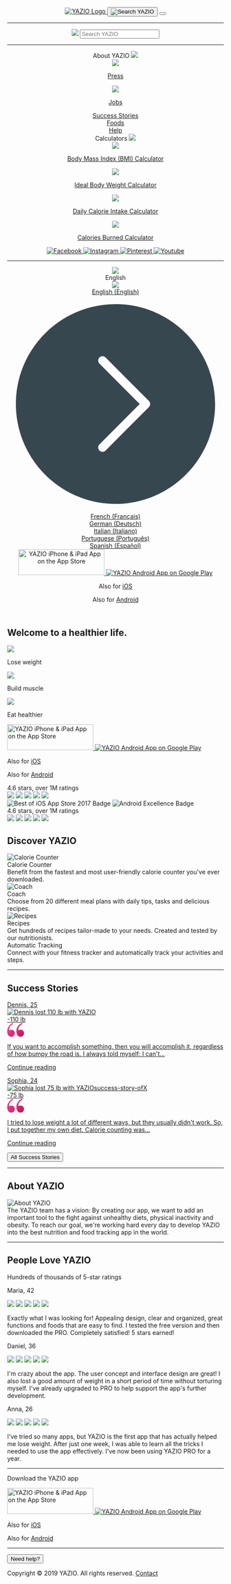 <!DOCTYPE html>
<html lang="en" class="">
<head>
<meta http-equiv="content-type" content="text/html; charset=UTF-8">
<meta http-equiv="language" content="en">
<meta name="viewport" content="width=device-width, initial-scale=1 shrink-to-fit=no">
<meta name="theme-color" contents="#03a9f4">
<meta name="apple-mobile-web-app-title" content="YAZIO">
<meta name="apple-mobile-web-app-capable" content="yes">
<meta name="apple-mobile-web-app-status-bar-style" content="white">
<meta name="application-name" content="YAZIO">
<link rel="icon" href="https://www.yazio.com/favicon.ico" type="image/x-icon">
<link rel="apple-touch-icon" href="https://images.yazio.com/yz-app-icon.png">
<link rel="android-touch-icon" href="https://images.yazio.com/yz-app-icon.png">
<link rel="mask-icom" href="https://images.yazio.com/yz-app-icon.png">
<meta name="robots" content="index, follow">
<meta name="title" content="Healthy Weight Loss &amp; Eating: Lose Weight Fast with YAZIO">
<meta name="description" content="YAZIO is your app for healthy eating and weight loss. With YAZIO you lose weight fast and stay happy longer! 100% free. Welcome to a healthier life!">
<meta name="yazio-apple-itunes-app" content="app-id=946099227">
<meta name="yazio-google-play-app" content="app-id=com.yazio.android&amp;referrer=utm_source%3Dyazio.com%26utm_medium%3Dapp-banner">
<meta property="og:site_name" content="YAZIO">
<meta property="og:url" content="https://www.yazio.com/en">
<meta property="og:image" content="https://images.yazio.com/yz-app-icon.png">
<meta property="og:type" content="website">
<meta property="og:description" content="YAZIO is your app for healthy eating and weight loss. With YAZIO you lose weight fast and stay happy longer! 100% free. Welcome to a healthier life!">
<meta property="og:title" content="Healthy Weight Loss &amp; Eating: Lose Weight Fast with YAZIO">
<link rel="canonical" href="https://www.yazio.com/en">
<link rel="alternate" href="https://www.yazio.com/en" hreflang="en">
<link rel="alternate" href="https://www.yazio.com/fr" hreflang="fr">
<link rel="alternate" href="https://www.yazio.com/de" hreflang="de">
<link rel="alternate" href="https://www.yazio.com/it" hreflang="it">
<link rel="alternate" href="https://www.yazio.com/pt" hreflang="pt">
<link rel="alternate" href="https://www.yazio.com/es" hreflang="es">
<title>Healthy Weight Loss & Eating: Lose Weight Fast with YAZIO</title>
<link href="https://www.yazio.com/assets/main-scripts-v2-ce97f482.css" rel="stylesheet" />
<script id="asyncfont">
    /*!
     loadCSS: load a CSS file asynchronously.
     [c]2014 @scottjehl, Filament Group, Inc.
     Licensed MIT
     */
    function loadCSS(e,n,o,t){"use strict";var d=window.document.createElement("link"),i=n||window.document.getElementsByTagName("script")[0],s=window.document.styleSheets;return d.rel="stylesheet",d.href=e,d.media="only x",t&&(d.onload=t),i.parentNode.insertBefore(d,i),d.onloadcssdefined=function(n){for(var o,t=0;t<s.length;t++)s[t].href&&s[t].href.indexOf(e)>-1&&(o=!0);o?n():setTimeout(function(){d.onloadcssdefined(n)})},d.onloadcssdefined(function(){d.media=o||"all"}),d}
        loadCSS("https://www.yazio.com/assets/asyncrubik-280476af.css", document.getElementById('asyncfont'));
</script>
<script type="text/javascript">
    (function(i,s,o,g,r,a,m){i['GoogleAnalyticsObject']=r;i[r]=i[r]||function(){
        (i[r].q=i[r].q||[]).push(arguments)},i[r].l=1*new Date();a=s.createElement(o),
        m=s.getElementsByTagName(o)[0];a.async=1;a.src=g;m.parentNode.insertBefore(a,m)
    })(window,document,'script','https://www.google-analytics.com/analytics.js','ga');

    ga('create', 'UA-6126022-1', 'auto');
    ga('require', 'GTM-T9JCGNZ');
    ga('send', 'pageview');
    ga('set', 'anonymizeIp', true);

</script> 
<script async src="https://www.googletagmanager.com/gtag/js?id=AW-1033578364"></script>
<script>
    window.dataLayer = window.dataLayer || [];
    function gtag(){dataLayer.push(arguments);}
    gtag('js', new Date());

    gtag('config', 'AW-1033578364');
</script>
</head>
<body>
<header>
<nav class="navbar fixed-top">
<div class="container">
<a class="" href="https://www.yazio.com/en">
<img src="https://assets.yazio.com/frontend/images/yazio-logo.svg" class="navbar-brand header-brand_v2" alt="YAZIO Logo" type="image/svg+xml" />
</a>
<button class="navbar-toggler search-button_v2 on">
<img src="https://assets.yazio.com/frontend/images/icons.svg#icon-search" class="icon-svg" alt="Search YAZIO" type="image/svg+xml" />
</button>
<button class="navbar-toggler menu-button_v2 hamburger hamburger--slider" type="button">
<span class="hamburger-box">
<span class="hamburger-inner"></span>
</span>
</button>
<div class="navbar-collapse full-width hidden" id="navbarCollapseContent">
<div class="navbar-nav mr-auto mt-lg-0">
<div class="row">
<div class="col-xs-12 col-sm-12 col-md-12 col-lg-12">
<hr class="top-separator-line_v2">
<form action="https://www.yazio.com/en/search" method="get" class="form-inline my-2 my-lg-0 form-group has-search">
<img src="https://assets.yazio.com/frontend/images/icons.svg#icon-search" class="icon-svg search-icon" role="presentation" type="image/svg+xml" />
<input type="text" id="q" name="q" class="form-control" value="" placeholder="Search YAZIO" required="required">
</form>
<hr class="search-separator-line_v2">
</div>
<div class="col-xs-12 col-sm-12 col-md-12 col-lg-3">
<div class="nav-item active">
<div class="nav-link" href="#" id="navbarAboutUsDropdownLink" data-toggle="dropdown" aria-haspopup="true" aria-expanded="false">
About YAZIO
<img src="https://assets.yazio.com/frontend/images/icons.svg#icon-chevron-right" class="icon-svg dropdown-toggle" role="presentation" type="image/svg+xml" />
</div>
<div class="dropdown-menu js-desktop-auto-expand" aria-labelledby="navbarAboutUsDropdownLink">
<a class="dropdown-item font-body" href="http://press.yazio.com/en" target="_blank">
<img class="icon-svg icon-chevron-right-dropdown" src="https://assets.yazio.com/frontend/images/icons.svg#icon-chevron-right" role="presentation" /> <p class="font-body d-inline p-0">Press</p>
</a>
<a class="dropdown-item font-body" href="http://jobs.yazio.com/" target="_blank">
<img class="icon-svg icon-chevron-right-dropdown" src="https://assets.yazio.com/frontend/images/icons.svg#icon-chevron-right" role="presentation" /> <p class="font-body d-inline p-0">Jobs</p>
</a>
</div>
</div>
</div>
<div class="col-xs-12 col-sm-12 col-md-12 col-lg-3">
<div class="nav-item">
<a class="nav-link" href="https://www.yazio.com/en/success-stories">Success Stories</a>
</div>
<div class="nav-item">
<a class="nav-link" href="https://www.yazio.com/en/foods">Foods</a>
</div>
<div class="nav-item">
<a class="nav-link" href="https://help.yazio.com/hc/en-us" target="_blank">Help</a>
</div>
</div>
<div class="col-xs-12 col-sm-12 col-md-12 col-lg-3">
<div class="nav-item active">
<div class="nav-link" href="#" id="navbarCalculatorsDropdownLink" data-toggle="dropdown" aria-haspopup="false" aria-expanded="false">
Calculators
<img src="https://assets.yazio.com/frontend/images/icons.svg#icon-chevron-right" class="icon-svg dropdown-toggle" role="presentation" type="image/svg+xml" />
</div>
<div class="dropdown-menu js-desktop-auto-expand" aria-labelledby="navbarCalculatorsDropdownLink">
<a class="dropdown-item font-body" href="https://www.yazio.com/en/bmi-calculator">
<img class="icon-svg icon-chevron-right-dropdown" src="https://assets.yazio.com/frontend/images/icons.svg#icon-chevron-right" role="presentation" /> <p class="font-body d-inline p-0">Body Mass Index (BMI) Calculator</p>
</a>
<a class="dropdown-item font-body" href="https://www.yazio.com/en/ideal-weight-calculator">
<img class="icon-svg icon-chevron-right-dropdown" src="https://assets.yazio.com/frontend/images/icons.svg#icon-chevron-right" role="presentation" /> <p class="font-body d-inline p-0">Ideal Body Weight Calculator</p>
</a>
<a class="dropdown-item font-body" href="https://www.yazio.com/en/calorie-intake-calculator">
<img class="icon-svg icon-chevron-right-dropdown" src="https://assets.yazio.com/frontend/images/icons.svg#icon-chevron-right" role="presentation" /> <p class="font-body d-inline p-0">Daily Calorie Intake Calculator</p>
</a>
<a class="dropdown-item font-body" href="https://www.yazio.com/en/calories-burned-calculator">
<img class="icon-svg icon-chevron-right-dropdown" src="https://assets.yazio.com/frontend/images/icons.svg#icon-chevron-right" role="presentation" /> <p class="font-body d-inline p-0">Calories Burned Calculator</p>
</a>
</div>
</div>
</div>
<div class="col-xs-12 col-sm-12 col-md-12 col-lg-3 d-flex flex-column">
<div class="social-icons_v2">
<a href="https://www.facebook.com/yazio" class="text-decoration-none" target="_blank" onclick="ga('send', 'event', 'SocialIcons', 'Menu', 'Facebook');">
<img src="https://assets.yazio.com/frontend/images/icons.svg#icon-facebook" class="icon-svg" alt="Facebook" type="image/svg+xml" />
</a>
<a href="https://www.instagram.com/yazio/" class="text-decoration-none" target="_blank" onclick="ga('send', 'event', 'SocialIcons', 'Menu', 'Instagram');">
<img src="https://assets.yazio.com/frontend/images/icons.svg#icon-instagram" class="icon-svg" alt="Instagram" type="image/svg+xml" />
</a>
<a href="https://www.pinterest.com/Yazio/" class="text-decoration-none" target="_blank" onclick="ga('send', 'event', 'SocialIcons', 'Menu', 'Pinterest');">
<img src="https://assets.yazio.com/frontend/images/icons.svg#icon-pinterest" class="icon-svg" alt="Pinterest" type="image/svg+xml" />
 </a>
<a href="https://www.youtube.com/channel/UCsZl0cWcGS9w6fT7er-uf9w" class="text-decoration-none" target="_blank" onclick="ga('send', 'event', 'SocialIcons', 'Menu', 'Youtube');">
<img src="https://assets.yazio.com/frontend/images/icons.svg#icon-youtube" class="icon-svg clear-margin-right" alt="Youtube" type="image/svg+xml" />
</a>
</div>
<hr class="menu-footer-separator">
<div class="navigation-footer_v2">
<div class="language-select-wrapper_v2">
<div class="dropup">
<a class="dropdown-toggle nav-item d-flex" id="language-select-dropdown" data-toggle="dropdown" aria-haspopup="true" aria-expanded="true">
<img src="https://assets.yazio.com/frontend/images/icons.svg#icon-globe" class="icon-svg globe-icon" role="presentation" type="image/svg+xml" />
<div class="selected-language_v2 font-body" id="language-select-label">English</div>
<img src="https://assets.yazio.com/frontend/images/icons.svg#icon-chevron-right" class="icon-svg dropdown-toggle" type="image/svg+xml" />
</a>
<div class="dropdown-menu language-select-dropdown_v2" aria-labelledby="language-select-dropdown">
<div class="flex-column">
<div class="d-flex flex-row language-dropdown-item_v2">
<a class="dropdown-item font-body" href="https://www.yazio.com/en" onclick="ga('send', 'event', 'LanguageSwitcher', 'Click', 'en');">
<div class="font-body d-inline p-0" role="button" aria-pressed="true">
English (English)
</div>
</a>
<svg class="icon-svg selected-language-chevron" fill="#37474f" viewBox="0 0 50 50">
<g id="icon-chevron-circle-right" class="icon">
<path d="M23,0 C10.316406,0 0,10.316406 0,23 C0,35.683594 10.316406,46 23,46 C35.683594,46 46,35.683594 46,23 C46,10.316406 35.683594,0 23,0 Z M30.707031,23.707031 L20.707031,33.707031 C20.511719,33.902344 20.257813,34.0000002 20.0000002,34.0000002 C19.742188,34.0000002 19.488281,33.902344 19.292969,33.707031 C18.902344,33.316406 18.902344,32.683594 19.292969,32.292969 L28.585938,23.0000002 L19.292969,13.707031 C18.902344,13.316406 18.902344,12.683594 19.292969,12.292969 C19.683594,11.902344 20.316406,11.902344 20.707031,12.292969 L30.707031,22.292969 C31.097656,22.683594 31.097656,23.316406 30.707031,23.707031 Z" transform="translate(2 2)" />
</g>
</svg>
</div>
</div>
<div class="flex-column">
<div class="d-flex flex-row language-dropdown-item_v2">
<a class="dropdown-item font-body" href="https://www.yazio.com/fr" onclick="ga('send', 'event', 'LanguageSwitcher', 'Click', 'fr');">
<div class="font-body d-inline p-0" role="button" aria-pressed="false">
French (Français)
</div>
</a>
</div>
</div>
<div class="flex-column">
<div class="d-flex flex-row language-dropdown-item_v2">
<a class="dropdown-item font-body" href="https://www.yazio.com/de" onclick="ga('send', 'event', 'LanguageSwitcher', 'Click', 'de');">
<div class="font-body d-inline p-0" role="button" aria-pressed="false">
German (Deutsch)
</div>
</a>
</div>
</div>
<div class="flex-column">
<div class="d-flex flex-row language-dropdown-item_v2">
<a class="dropdown-item font-body" href="https://www.yazio.com/it" onclick="ga('send', 'event', 'LanguageSwitcher', 'Click', 'it');">
<div class="font-body d-inline p-0" role="button" aria-pressed="false">
Italian (Italiano)
</div>
</a>
</div>
</div>
<div class="flex-column">
<div class="d-flex flex-row language-dropdown-item_v2">
<a class="dropdown-item font-body" href="https://www.yazio.com/pt" onclick="ga('send', 'event', 'LanguageSwitcher', 'Click', 'pt');">
<div class="font-body d-inline p-0" role="button" aria-pressed="false">
Portuguese (Português)
</div>
</a>
</div>
</div>
<div class="flex-column">
<div class="d-flex flex-row language-dropdown-item_v2">
<a class="dropdown-item font-body" href="https://www.yazio.com/es" onclick="ga('send', 'event', 'LanguageSwitcher', 'Click', 'es');">
<div class="font-body d-inline p-0" role="button" aria-pressed="false">
Spanish (Español)
</div>
</a>
</div>
</div>
</div>
</div>
</div>
<div class="store-badges_v2">
<a href="https://itunes.apple.com/app/apple-store/id946099227?pt=9774818&amp;ct=yaziocom-menu&amp;mt=8" class="js-ios-badge-link hidden" target="_blank" onclick="ga('send', 'event', 'AppStore', 'Menu', 'iOS')">
<img src="https://assets.yazio.com/frontend/images/button-app-store-en.svg" alt="YAZIO iPhone &amp; iPad App on the App Store" title="YAZIO iPhone &amp; iPad App on the App Store" id="store-badges-menu-ios" class="store-img_v2 small" width="200" height="60" type="image/svg+xml">
</a>
<a href="https://play.google.com/store/apps/details?id=com.yazio.android&amp;referrer=utm_source%3Dyaziocom%26utm_medium%3Dbadge%26utm_campaign%3Dmenu%26anid%3Dadmob" class="js-android-badge-link hidden" target="_blank" onclick="ga('send', 'event', 'AppStore', 'Menu', 'Android')">
<img src="https://assets.yazio.com/frontend/images/button-play-store-en.svg" alt="YAZIO Android App on Google Play" title="YAZIO Android App on Google Play" id="store-badges-menu-android" class="small store-badge-ml" type="image/svg+xml">
</a>
 <p class="alt-store-ios hidden font-caption mt-2 text-center d-lg-none clear-margin-bottom">Also for <a class="textlink light font-caption" target="_blank" href="https://itunes.apple.com/app/apple-store/id946099227&ct=yaziocom-menu&mt=8">iOS</a></p>
<p class="alt-store-android hidden font-caption mt-2 text-center d-lg-none clear-margin-bottom">Also for <a class="textlink light font-caption" target="_blank" href="https://play.google.com/store/apps/details?id=com.yazio.android&referrer=utm_source%3Dyaziocom%26utm_medium%3Dbadge%26utm_campaign%3Dmenu%26anid%3Dadmob">Android</a></p>
</div>
</div>
</div>
<div class="spacer-below-footer"></div>
</div>
</div>
</div>
</div>
</nav>
</header>
<main>
<section class="navigation-y-offset frontpage-header-container_v2">
<div class="container">
<div class="row">
<div class="col-12 col-sm-12 col-md-12 col-lg-4 mt-auto mb-auto d-flex flex-column justify-content-center">
<h1 class="mt-lg-0 mb-lg-0 clear-hypenation">Welcome to a healthier life.</h1>
<div class="list-feature-container_v2">
<div class="list-feature_v2">
<img class="icon-svg" src="https://assets.yazio.com/frontend/images/icons.svg#icon-ok-filled" type="image/svg+xml" role="presentation" />
<p class="d-inline font-body">Lose weight</p>
</div>
<div class="list-feature_v2">
<img class="icon-svg" src="https://assets.yazio.com/frontend/images/icons.svg#icon-ok-filled" type="image/svg+xml" role="presentation" />
<p class="d-inline font-body">Build muscle</p>
</div>
<div class="list-feature_v2">
<img class="icon-svg" src="https://assets.yazio.com/frontend/images/icons.svg#icon-ok-filled" type="image/svg+xml" role="presentation" />
<p class="d-inline font-body">Eat healthier</p>
</div>
</div>
<div class="store-badges_v2 margin-top-32">
<a href="https://itunes.apple.com/app/apple-store/id946099227?pt=9774818&amp;ct=yaziocom-homepage&amp;mt=8" class="js-ios-badge-link hidden" target="_blank" onclick="ga('send', 'event', 'AppStore', 'Homepage', 'iOS')">
<img src="https://assets.yazio.com/frontend/images/button-app-store-en.svg" alt="YAZIO iPhone &amp; iPad App on the App Store" title="YAZIO iPhone &amp; iPad App on the App Store" id="store-badges-home-ios" class="store-img_v2 small" width="200" height="60" type="image/svg+xml">
</a>
<a href="https://play.google.com/store/apps/details?id=com.yazio.android&amp;referrer=utm_source%3Dyaziocom%26utm_medium%3Dbadge%26utm_campaign%3Dhomepage%26anid%3Dadmob" class="js-android-badge-link hidden" target="_blank" onclick="ga('send', 'event', 'AppStore', 'Homepage', 'Android')">
<img src="https://assets.yazio.com/frontend/images/button-play-store-en.svg" alt="YAZIO Android App on Google Play" title="YAZIO Android App on Google Play" id="store-badges-home-android" class="small store-badge-ml" type="image/svg+xml">
</a>
<p class="alt-store-ios hidden font-caption mt-2 text-center d-lg-none clear-margin-bottom">Also for <a class="textlink light font-caption" target="_blank" href="https://itunes.apple.com/app/apple-store/id946099227&ct=yaziocom-homepage&mt=8">iOS</a></p>
<p class="alt-store-android hidden font-caption mt-2 text-center d-lg-none clear-margin-bottom">Also for <a class="textlink light font-caption" target="_blank" href="https://play.google.com/store/apps/details?id=com.yazio.android&referrer=utm_source%3Dyaziocom%26utm_medium%3Dbadge%26utm_campaign%3Dhomepage%26anid%3Dadmob">Android</a></p>
</div>
</div>
<div class="col-12 col-sm-12 col-md-12 col-lg-5 iphone-rating-container">
<div class="line-with-text-wrapper frontpage-ratings-mobile_v2">
<div class="text font-body">4.6 stars, over 1M ratings</div>
<span class="star-rating_v2">
<img class="icon-svg icon-star-rating_v2" src="https://assets.yazio.com/frontend/images/icons.svg#icon-star-filled" type="image/svg+xml" />
<img class="icon-svg icon-star-rating_v2" src="https://assets.yazio.com/frontend/images/icons.svg#icon-star-filled" type="image/svg+xml" />
<img class="icon-svg icon-star-rating_v2" src="https://assets.yazio.com/frontend/images/icons.svg#icon-star-filled" type="image/svg+xml" />
<img class="icon-svg icon-star-rating_v2" src="https://assets.yazio.com/frontend/images/icons.svg#icon-star-filled" type="image/svg+xml" />
<img class="icon-svg icon-star-rating_v2" src="https://assets.yazio.com/frontend/images/icons.svg#icon-star-half-filled" type="image/svg+xml" />
</span>
</div>
<div class="frontpage-movie-teaser_v2" id="main-phone-mockup-wrapper"></div>
</div>
<div class="col-12 col-sm-12 col-md-12 col-lg-3 frontpage-badges-wrapper_v2">
<div class="excellence-badges">
<img class="badge-icon" src="https://assets.yazio.com/frontend/images/badge-app-store-best-of-2017.svg" type="image/svg+xml" alt="Best of iOS App Store 2017 Badge" />
<img class="badge-icon second-badge" src="https://assets.yazio.com/frontend/images/badge-android-excellence.svg" type="image/svg+xml" alt="Android Excellence Badge" />
<div class="frontpage-ratings-desktop_v2 mt-5">
<div class="text font-body">4.6 stars, over 1M ratings</div>
<span class="star-rating_v2">
<img class="icon-svg icon-star-rating_v2" src="https://assets.yazio.com/frontend/images/icons.svg#icon-star-filled" type="image/svg+xml" />
<img class="icon-svg icon-star-rating_v2" src="https://assets.yazio.com/frontend/images/icons.svg#icon-star-filled" type="image/svg+xml" />
<img class="icon-svg icon-star-rating_v2" src="https://assets.yazio.com/frontend/images/icons.svg#icon-star-filled" type="image/svg+xml" />
<img class="icon-svg icon-star-rating_v2" src="https://assets.yazio.com/frontend/images/icons.svg#icon-star-filled" type="image/svg+xml" />
<img class="icon-svg icon-star-rating_v2" src="https://assets.yazio.com/frontend/images/icons.svg#icon-star-half-filled" type="image/svg+xml" />
</span>
</div>
</div>
</div>
</div>
</div>
</section>
<section class="container frontpage-meet-yazio">
<div class="row tile-wrapper">
<div class="col-12 d-flex justify-content-center">
<h2>Discover YAZIO</h2>
</div>
<div class="col-12 col-sm-12 col-md-6 col-lg-3 d-flex justify-content-center tile-container">
<div class="tile-first">
<picture data-alt="Calorie Counter" data-default-src="https://images.yazio.com/frontend/function-calorie-counter-en.png?w=250">
<source srcset="https://images.yazio.com/frontend/function-calorie-counter-en.png?w=250,
                                https://images.yazio.com/frontend/function-calorie-counter-en.png?w=500 2x">
<img src="https://images.yazio.com/frontend/function-calorie-counter-en.png?w=259" alt="Calorie Counter" title="Calorie Counter" class="tile-image">
</picture>
 <div class="text-container ">
<div class="font-subtitle">Calorie Counter</div>
<div class="font-body">Benefit from the fastest and most user-friendly calorie counter you&#039;ve ever downloaded.</div>
</div>
</div>
</div>
<div class="col-12 col-sm-12 col-md-6 col-lg-3 d-flex justify-content-center tile-container">
<div class="tile">
<picture data-alt="Coach" data-default-src="https://images.yazio.com/frontend/function-coach-en.png?w=250">
<source srcset="https://images.yazio.com/frontend/function-coach-en.png?w=250,
                                https://images.yazio.com/frontend/function-coach-en.png?w=500 2x">
<img src="https://images.yazio.com/frontend/function-coach-en.png?w=259" alt="Coach" title="Coach" class="tile-image">
</picture>
<div class="text-container ">
<div class="font-subtitle">Coach</div>
<div class="font-body">Choose from 20 different meal plans with daily tips, tasks and delicious recipes.</div>
</div>
</div>
</div>
<div class="col-12 col-sm-12 col-md-6 col-lg-3 mt-0 mt-md-4 mt-lg-0 d-flex justify-content-center tile-container">
<div class="tile">
<picture data-alt="Recipes" data-default-src="https://images.yazio.com/frontend/function-recipes-en.png?w=250">
<source srcset="https://images.yazio.com/frontend/function-recipes-en.png?w=250,
                                https://images.yazio.com/frontend/function-recipes-en.png?w=500 2x">
<img src="https://images.yazio.com/frontend/function-recipes-en.png?w=259" alt="Recipes" title="Recipes" class="tile-image">
</picture>
<div class="text-container ">
<div class="font-subtitle">Recipes</div>
<div class="font-body">Get hundreds of recipes tailor-made to your needs. Created and tested by our nutritionists.</div>
</div>
</div>
</div>
<div class="col-12 col-sm-12 col-md-6 col-lg-3 mt-0 mt-md-4 mt-lg-0 d-flex justify-content-center tile-container">
<div class="tile">
<div id="automatic-tracking-img-wrapper"></div>
<div class="text-container last-text-block">
<div class="font-subtitle">Automatic Tracking</div>
<div class="font-body">Connect with your fitness tracker and automatically track your activities and steps.</div>
</div>
</div>
</div>
</div>
<hr>
</section>
<section class="container frontpage-success-stories_v2">
<div class="row">
<div class="col-12 d-flex justify-content-center">
<h2>Success Stories</h2>
</div>
</div>
<div class="row mt-0">
<div class="col-12 col-sm-12 col-md-6 col-lg-6 success-story">
<a href="https://www.yazio.com/en/success-stories/1-success-story-of-dennis.html" class="text-decoration-none" onclick="ga('send', 'event', 'SuccessStory', 'FrontpageTeaser', '1')">
<article>
<div class="title">
<span class="title textlink">Dennis, 25</span>
</div>
<div class="image-before-after-container">
<picture data-alt="Dennis lost 110 lb with YAZIO" data-default-src="https://images.yazio.com/frontend/success-stories/en/1-success-story-dennis.jpg?w=357">
<source srcset="
                        https://images.yazio.com/frontend/success-stories/en/1-success-story-dennis.jpg?w=357,
                        https://images.yazio.com/frontend/success-stories/en/1-success-story-dennis.jpg?w=714 2x">
<img src="https://images.yazio.com/frontend/success-stories/en/1-success-story-dennis.jpg?w=720" alt="Dennis lost 110 lb with YAZIO" title="Dennis lost 110 lb with YAZIO" class="teaser-image">
</picture>
<div class="weight-pill font-subtitle">-110 lb</div>
</div>
</article>
<div class="quote-container_v2">
<svg class="quote_sign_v2" width="39px" height="32px" viewBox="0 0 39 32" version="1.1" xmlns="http://www.w3.org/2000/svg">
<defs>
<linearGradient x1="0%" y1="83.6584186%" x2="100%" y2="16.3415814%" id="linearGradient-1">
<stop stop-color="#F6409C" offset="0%"></stop>
<stop stop-color="#C2185B" offset="100%"></stop>
</linearGradient>
</defs>
<g id="Page-1" stroke="none" stroke-width="1" fill="none" fill-rule="evenodd">
<g id="user-quote-en" transform="translate(19.500000, 16.500000) scale(1, -1) translate(-19.500000, -16.500000) translate(-1.000000, 0.000000)" fill="url(#linearGradient-1)">
<path d="M37.67,3.35 C39.2058903,4.87598522 40.048184,6.96545194 40,9.13 C40.0868902,11.3278663 39.240562,13.4600322 37.67,15 C36.1513436,16.4694212 34.1129873,17.2782928 32,17.25 C30.3000377,17.2706832 28.6481822,16.6857987 27.34,15.6 C27.0772523,16.4650547 26.9523892,17.3660941 26.97,18.27 C27.048488,20.9378241 28.0484901,23.4961334 29.8,25.51 C31.566513,27.7855549 33.8823165,29.574883 36.53,30.71 L35.35,33 C31.3742208,31.3028649 27.9840753,28.4760051 25.6,24.87 C23.4486711,21.4499284 22.3337687,17.4800425 22.39,13.44 C22.2943169,10.5002598 23.0365104,7.59391325 24.53,5.06 C26.064244,2.41561744 28.9464953,0.849092645 32,1 C34.1335515,0.966071642 36.1859925,1.81673063 37.67,3.35 L37.67,3.35 Z M16.29,3.35 C17.8222243,4.87766873 18.6608178,6.96692335 18.61,9.13 C18.7007633,11.3265711 17.8579609,13.4590065 16.29,15 C14.7517032,16.4733053 12.6893774,17.2723216 10.56,17.22 C8.86651835,17.251107 7.21755998,16.6766312 5.91,15.6 C5.63879577,16.4633717 5.51043915,17.365246 5.53,18.27 C5.60848796,20.9378241 6.60849007,23.4961334 8.36,25.51 C10.126513,27.7855549 12.4423165,29.574883 15.09,30.71 L14,33 C10.0276153,31.2973237 6.63891618,28.47167 4.25,24.87 C2.08460625,21.4542439 0.955724128,17.4840523 1,13.44 C0.904316907,10.5002598 1.64651043,7.59391325 3.14,5.06 C4.66744963,2.43374148 7.5246193,0.870384495 10.56,1 C12.7135883,0.952969871 14.7895909,1.80438456 16.29,3.35 L16.29,3.35 Z" id="Shape"></path>
</g>
</g>
</svg>
<p class="font-body d-inline">
If you want to accomplish something, then you will accomplish it, regardless of how bumpy the road is. I always told myself: I can&#039;t...
<p class="textlink light">Continue reading</p>
</p>
</div>
</a>
</div>
<div class="col-12 col-sm-12 col-md-6 col-lg-6 success-story">
<a href="https://www.yazio.com/en/success-stories/2-success-story-of-sophia.html" class="text-decoration-none" onclick="ga('send', 'event', 'SuccessStory', 'FrontpageTeaser', '2')">
<article>
<div class="title">
<span class="title textlink">Sophia, 24</span>
</div>
<div class="image-before-after-container">
<picture data-alt="Sophia lost 75 lb with YAZIOsuccess-story-ofX" data-default-src="https://images.yazio.com/frontend/success-stories/en/2-success-story-sophia.jpg?w=357">
<source srcset="
                        https://images.yazio.com/frontend/success-stories/en/2-success-story-sophia.jpg?w=357,
                        https://images.yazio.com/frontend/success-stories/en/2-success-story-sophia.jpg?w=714 2x">
<img src="https://images.yazio.com/frontend/success-stories/en/2-success-story-sophia.jpg?w=720" alt="Sophia lost 75 lb with YAZIOsuccess-story-ofX" title="Sophia lost 75 lb with YAZIOsuccess-story-ofX" class="teaser-image">
</picture>
<div class="weight-pill font-subtitle">-75 lb</div>
</div>
</article>
<div class="quote-container_v2">
<svg class="quote_sign_v2" width="39px" height="32px" viewBox="0 0 39 32" version="1.1" xmlns="http://www.w3.org/2000/svg">
<defs>
<linearGradient x1="0%" y1="83.6584186%" x2="100%" y2="16.3415814%" id="linearGradient-1">
<stop stop-color="#F6409C" offset="0%"></stop>
<stop stop-color="#C2185B" offset="100%"></stop>
</linearGradient>
</defs>
<g id="Page-1" stroke="none" stroke-width="1" fill="none" fill-rule="evenodd">
<g id="user-quote-en" transform="translate(19.500000, 16.500000) scale(1, -1) translate(-19.500000, -16.500000) translate(-1.000000, 0.000000)" fill="url(#linearGradient-1)">
<path d="M37.67,3.35 C39.2058903,4.87598522 40.048184,6.96545194 40,9.13 C40.0868902,11.3278663 39.240562,13.4600322 37.67,15 C36.1513436,16.4694212 34.1129873,17.2782928 32,17.25 C30.3000377,17.2706832 28.6481822,16.6857987 27.34,15.6 C27.0772523,16.4650547 26.9523892,17.3660941 26.97,18.27 C27.048488,20.9378241 28.0484901,23.4961334 29.8,25.51 C31.566513,27.7855549 33.8823165,29.574883 36.53,30.71 L35.35,33 C31.3742208,31.3028649 27.9840753,28.4760051 25.6,24.87 C23.4486711,21.4499284 22.3337687,17.4800425 22.39,13.44 C22.2943169,10.5002598 23.0365104,7.59391325 24.53,5.06 C26.064244,2.41561744 28.9464953,0.849092645 32,1 C34.1335515,0.966071642 36.1859925,1.81673063 37.67,3.35 L37.67,3.35 Z M16.29,3.35 C17.8222243,4.87766873 18.6608178,6.96692335 18.61,9.13 C18.7007633,11.3265711 17.8579609,13.4590065 16.29,15 C14.7517032,16.4733053 12.6893774,17.2723216 10.56,17.22 C8.86651835,17.251107 7.21755998,16.6766312 5.91,15.6 C5.63879577,16.4633717 5.51043915,17.365246 5.53,18.27 C5.60848796,20.9378241 6.60849007,23.4961334 8.36,25.51 C10.126513,27.7855549 12.4423165,29.574883 15.09,30.71 L14,33 C10.0276153,31.2973237 6.63891618,28.47167 4.25,24.87 C2.08460625,21.4542439 0.955724128,17.4840523 1,13.44 C0.904316907,10.5002598 1.64651043,7.59391325 3.14,5.06 C4.66744963,2.43374148 7.5246193,0.870384495 10.56,1 C12.7135883,0.952969871 14.7895909,1.80438456 16.29,3.35 L16.29,3.35 Z" id="Shape"></path>
</g>
</g>
</svg>
<p class="font-body d-inline">
I tried to lose weight a lot of different ways, but they usually didn&#039;t work. So, I put together my own diet. Calorie counting was...
<p class="textlink light">Continue reading</p>
</p>
</div>
</a>
</div>
</div>
<div class="row">
<div class="col-12 col-sm-12 col-md-12 col-lg-12">
<a href="https://www.yazio.com/en/success-stories"><button class="button-default clear-margin-bottom clear-margin-top">All Success Stories</button></a>
</div>
</div>
<hr>
</section>
<section class="container frontpage-about-us_v2">
<div class="row">
<div class="col-12">
<h2>About YAZIO</h2>
</div>
</div>
<div class="row">
<div class="col-12 col-sm-12 col-md-6 col-lg-6 about-us-picture-column">
<div class="image_v2">
<picture data-alt="About YAZIO" data-default-src="https://images.yazio.com/frontend/team-2019-06.jpg?w=345">
<source srcset="https://images.yazio.com/frontend/team-2019-06.jpg?w=345 1x,
                                        https://images.yazio.com/frontend/team-2019-06.jpg?w=690 2x">
<img src="https://images.yazio.com/frontend/team-2019-06.jpg?w=690" alt="About YAZIO" title="About YAZIO" class="image_v2">
</picture>
</div>
</div>
<div class="col-12 col-sm-12 col-md-6 col-lg-4 about-us-text-column mt-3 mt-sm-3 mt-md-0 mt-lg-0 d-flex align-items-center">
<div class="font-body">
The YAZIO team has a vision: By creating our app, we want to add an important tool to the fight against unhealthy diets, physical inactivity and obesity. To reach our goal, we&#039;re working hard every day to develop YAZIO into the best nutrition and food tracking app in the world.
</div>
</div>
</div>
<hr>
</section>
<section class="container frontpage-user-voices_v2">
<div class="row">
<div class="col-12">
<h2 class="clear-margin-bottom">People Love YAZIO</h2>
</div>
<div class="col-12">
<p class="font-subtitle clear-margin-top clear-margin-bottom">Hundreds of thousands of 5-star ratings</p>
</div>
</div>
<div class="row">
<div class="col-12 col-sm-12 col-md-12 col-lg-4 first-story">
<article>
<p class="font-subtitle clear-margin-bottom">Maria, 42</p>
<div>
<span class="star-rating_v2">
<img class="icon-svg icon-star-rating_v2" src="https://assets.yazio.com/frontend/images/icons.svg#icon-star-filled" type="image/svg+xml" />
<img class="icon-svg icon-star-rating_v2" src="https://assets.yazio.com/frontend/images/icons.svg#icon-star-filled" type="image/svg+xml" />
<img class="icon-svg icon-star-rating_v2" src="https://assets.yazio.com/frontend/images/icons.svg#icon-star-filled" type="image/svg+xml" />
<img class="icon-svg icon-star-rating_v2" src="https://assets.yazio.com/frontend/images/icons.svg#icon-star-filled" type="image/svg+xml" />
<img class="icon-svg icon-star-rating_v2" src="https://assets.yazio.com/frontend/images/icons.svg#icon-star-filled" type="image/svg+xml" />
</span>
</div>
<p class="font-body">Exactly what I was looking for! Appealing design, clear and organized, great functions and foods that are easy to find. I tested the free version and then downloaded the PRO. Completely satisfied! 5 stars earned!</p>
</article>
</div>
<div class="col-12 col-sm-12 col-md-12 col-lg-4 first-story">
<article>
<p class="font-subtitle clear-margin-bottom">Daniel, 36</p>
<div>
<span class="star-rating_v2">
<img class="icon-svg icon-star-rating_v2" src="https://assets.yazio.com/frontend/images/icons.svg#icon-star-filled" type="image/svg+xml" />
<img class="icon-svg icon-star-rating_v2" src="https://assets.yazio.com/frontend/images/icons.svg#icon-star-filled" type="image/svg+xml" />
<img class="icon-svg icon-star-rating_v2" src="https://assets.yazio.com/frontend/images/icons.svg#icon-star-filled" type="image/svg+xml" />
<img class="icon-svg icon-star-rating_v2" src="https://assets.yazio.com/frontend/images/icons.svg#icon-star-filled" type="image/svg+xml" />
 <img class="icon-svg icon-star-rating_v2" src="https://assets.yazio.com/frontend/images/icons.svg#icon-star-filled" type="image/svg+xml" />
</span>
</div>
<p class="font-body">I&#039;m crazy about the app. The user concept and interface design are great! I also lost a good amount of weight in a short period of time without torturing myself. I&#039;ve already upgraded to PRO to help support the app&#039;s further development.</p>
</article>
</div>
<div class="col-12 col-sm-12 col-md-12 col-lg-4 first-story">
<article>
<p class="font-subtitle clear-margin-bottom">Anna, 26</p>
<div>
<span class="star-rating_v2">
<img class="icon-svg icon-star-rating_v2" src="https://assets.yazio.com/frontend/images/icons.svg#icon-star-filled" type="image/svg+xml" />
<img class="icon-svg icon-star-rating_v2" src="https://assets.yazio.com/frontend/images/icons.svg#icon-star-filled" type="image/svg+xml" />
<img class="icon-svg icon-star-rating_v2" src="https://assets.yazio.com/frontend/images/icons.svg#icon-star-filled" type="image/svg+xml" />
<img class="icon-svg icon-star-rating_v2" src="https://assets.yazio.com/frontend/images/icons.svg#icon-star-filled" type="image/svg+xml" />
<img class="icon-svg icon-star-rating_v2" src="https://assets.yazio.com/frontend/images/icons.svg#icon-star-filled" type="image/svg+xml" />
</span>
</div>
<p class="font-body">I&#039;ve tried so many apps, but YAZIO is the first app that has actually helped me lose weight. After just one week, I was able to learn all the tricks I needed to use the app effectively. I&#039;ve now been using YAZIO PRO for a year.</p>
</article>
</div>
</div>
</section>
</main>
<footer>
<section class="frontend-footer_v2 container ">
<hr>
<p class="font-subtitle">Download the YAZIO app</p>
<div class="store-badges_v2 mt-3">
<a href="https://itunes.apple.com/app/apple-store/id946099227?pt=9774818&amp;ct=yaziocom-footer&amp;mt=8" class="js-ios-badge-link hidden" target="_blank" onclick="ga('send', 'event', 'AppStore', 'Footer', 'iOS')">
<img src="https://assets.yazio.com/frontend/images/button-app-store-en.svg" alt="YAZIO iPhone &amp; iPad App on the App Store" title="YAZIO iPhone &amp; iPad App on the App Store" id="store-badge-footer-ios" class="store-img_v2 small" width="200" height="60" type="image/svg+xml">
</a>
<a href="https://play.google.com/store/apps/details?id=com.yazio.android&amp;referrer=utm_source%3Dyaziocom%26utm_medium%3Dbadge%26utm_campaign%3Dfooter%26anid%3Dadmob" class="js-android-badge-link hidden" target="_blank" onclick="ga('send', 'event', 'AppStore', 'Footer', 'Android')">
<img src="https://assets.yazio.com/frontend/images/button-play-store-en.svg" alt="YAZIO Android App on Google Play" title="YAZIO Android App on Google Play" id="store-badge-footer-android" class="small store-badge-ml" type="image/svg+xml">
</a>
<p class="alt-store-ios hidden font-caption mt-2 text-center d-lg-none clear-margin-bottom">Also for <a class="textlink light font-caption" target="_blank" href="https://itunes.apple.com/app/apple-store/id946099227&ct=yaziocom-footer&mt=8">iOS</a></p>
<p class="alt-store-android hidden font-caption mt-2 text-center d-lg-none clear-margin-bottom">Also for <a class="textlink light font-caption" target="_blank" href="https://play.google.com/store/apps/details?id=com.yazio.android&referrer=utm_source%3Dyaziocom%26utm_medium%3Dbadge%26utm_campaign%3Dfooter%26anid%3Dadmob">Android</a></p>
</div>
<hr class="margin-bottom-32">
<div class="footer-bottom">
<a href="https://help.yazio.com/hc/en-us" target="_blank">
<button class="button-outline mt-0">Need help?</button>
</a>
<p class="font-caption  margin-top-16">Copyright &copy; 2019 YAZIO. All rights reserved.
<a href="https://www.yazio.com/en/contact" class="textlink">
Contact
</a>
</p>
</div>
</section>
</footer>
<script src="https://www.yazio.com/assets/runtime-b43e25d4.js"></script>
<script src="https://www.yazio.com/assets/0-b4d9aecc.js"></script>
<script src="https://www.yazio.com/assets/1-13e47802.js"></script>
<script src="https://www.yazio.com/assets/main-scripts-v2-3233c5b5.js"></script>
<script src="https://www.yazio.com/assets/smart-app-banner-v2-d1dde466.js"></script>
<span id="smartapp-banner-strings" class="hidden" data-app-name="YAZIO Calorie Counter" data-app-description-android="FREE in Google Play" data-app-description-ios="FREE in the App Store" data-app-button="Install" data-app-button-download="Register for Free" data-app-button-register="system.general.label.register" data-app-rating="very good (77,416)" data-app-free-download="FREE" data-app-trimmed-frontpage=""></span>
</body>
</html>
